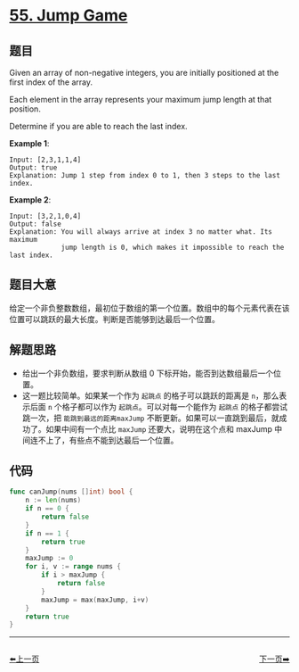 # [55. Jump Game](https://leetcode.com/problems/jump-game/)


## 题目

Given an array of non-negative integers, you are initially positioned at the first index of the array.

Each element in the array represents your maximum jump length at that position.

Determine if you are able to reach the last index.

**Example 1**:

```
Input: [2,3,1,1,4]
Output: true
Explanation: Jump 1 step from index 0 to 1, then 3 steps to the last index.
```

**Example 2**:

```
Input: [3,2,1,0,4]
Output: false
Explanation: You will always arrive at index 3 no matter what. Its maximum
             jump length is 0, which makes it impossible to reach the last index.
```

## 题目大意

给定一个非负整数数组，最初位于数组的第一个位置。数组中的每个元素代表在该位置可以跳跃的最大长度。判断是否能够到达最后一个位置。

## 解题思路

- 给出一个非负数组，要求判断从数组 0 下标开始，能否到达数组最后一个位置。
- 这一题比较简单。如果某一个作为 `起跳点` 的格子可以跳跃的距离是 `n`，那么表示后面 `n` 个格子都可以作为 `起跳点`。可以对每一个能作为 `起跳点` 的格子都尝试跳一次，把 `能跳到最远的距离maxJump` 不断更新。如果可以一直跳到最后，就成功了。如果中间有一个点比 `maxJump` 还要大，说明在这个点和 maxJump 中间连不上了，有些点不能到达最后一个位置。

## 代码

```go
func canJump(nums []int) bool {
	n := len(nums)
	if n == 0 {
		return false
	}
	if n == 1 {
		return true
	}
	maxJump := 0
	for i, v := range nums {
		if i > maxJump {
			return false
		}
		maxJump = max(maxJump, i+v)
	}
	return true
}
```


----------------------------------------------
<div style="display: flex;justify-content: space-between;align-items: center;">
<p><a href="https://books.halfrost.com/leetcode/ChapterFour/0054.Spiral-Matrix/">⬅️上一页</a></p>
<p><a href="https://books.halfrost.com/leetcode/ChapterFour/0056.Merge-Intervals/">下一页➡️</a></p>
</div>
